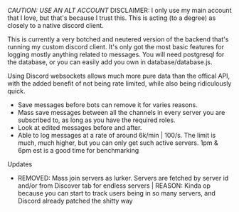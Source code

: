 *CAUTION: USE AN ALT ACCOUNT*
DISCLAIMER: I only use my main account that I love, but that's because I trust this. This is acting (to a degree) as closely to a native discord client.

This is currently a very botched and neutered version of the backend that's running my custom discord client. It's only got the most basic features for
logging mostly anything related to messages. You will need postgresql for the database, or you can easily add you own in database/database.js.

Using Discord websockets allows much more pure data than the offical API, with the added benefit of not being rate limited, while also being ridiculously quick.
            
- Save messages before bots can remove it for varies reasons.
- Mass save messages between all the channels in every server you are subscribed to, as long as you have the required roles.
- Look at edited messages before and after.
- Able to log messages at a rate of around 6k/min | 100/s. The limit is much, much higher, but you can only get such active servers.
  1pm & 6pm est is a good time for benchmarking

Updates
  - REMOVED: Mass join servers as lurker. Servers are fetched by server id and/or from Discover tab for endless servers |
    REASON: Kinda op because you can start to track users being in so many servers, and Discord already patched the shitty way
 
